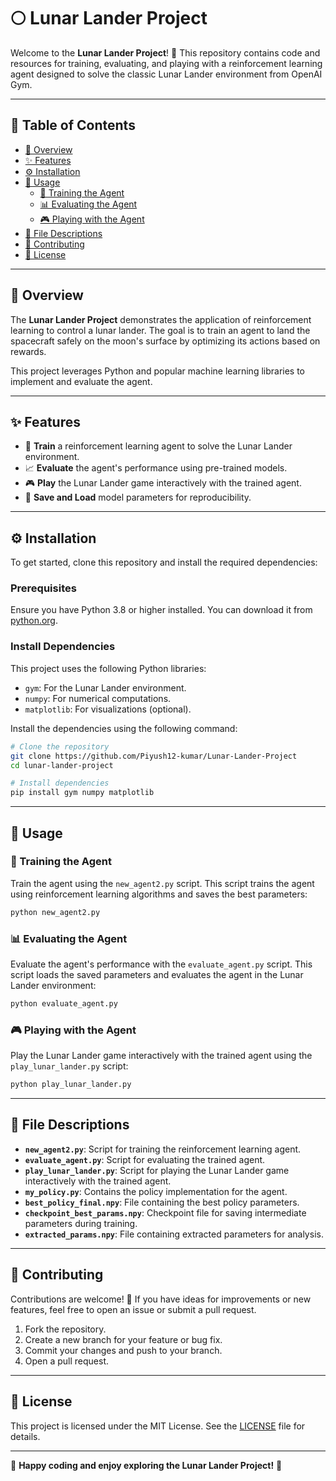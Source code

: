 # 🌕 Lunar Lander Project

Welcome to the **Lunar Lander Project**! 🚀 This repository contains code and resources for training, evaluating, and playing with a reinforcement learning agent designed to solve the classic Lunar Lander environment from OpenAI Gym.

---

## 📖 Table of Contents
- [📘 Overview](#-overview)
- [✨ Features](#-features)
- [⚙️ Installation](#️-installation)
- [🚀 Usage](#-usage)
  - [🧠 Training the Agent](#-training-the-agent)
  - [📊 Evaluating the Agent](#-evaluating-the-agent)
  - [🎮 Playing with the Agent](#-playing-with-the-agent)
- [📂 File Descriptions](#-file-descriptions)
- [🤝 Contributing](#-contributing)
- [📜 License](#-license)

---

## 📘 Overview
The **Lunar Lander Project** demonstrates the application of reinforcement learning to control a lunar lander. The goal is to train an agent to land the spacecraft safely on the moon's surface by optimizing its actions based on rewards.

This project leverages Python and popular machine learning libraries to implement and evaluate the agent.

---

## ✨ Features
- 🌌 **Train** a reinforcement learning agent to solve the Lunar Lander environment.
- 📈 **Evaluate** the agent's performance using pre-trained models.
- 🎮 **Play** the Lunar Lander game interactively with the trained agent.
- 💾 **Save and Load** model parameters for reproducibility.

---

## ⚙️ Installation
To get started, clone this repository and install the required dependencies:

### Prerequisites
Ensure you have Python 3.8 or higher installed. You can download it from [python.org](https://www.python.org/).

### Install Dependencies
This project uses the following Python libraries:
- `gym`: For the Lunar Lander environment.
- `numpy`: For numerical computations.
- `matplotlib`: For visualizations (optional).

Install the dependencies using the following command:

```bash
# Clone the repository
git clone https://github.com/Piyush12-kumar/Lunar-Lander-Project
cd lunar-lander-project

# Install dependencies
pip install gym numpy matplotlib
```

---

## 🚀 Usage

### 🧠 Training the Agent
Train the agent using the `new_agent2.py` script. This script trains the agent using reinforcement learning algorithms and saves the best parameters:

```bash
python new_agent2.py
```

### 📊 Evaluating the Agent
Evaluate the agent's performance with the `evaluate_agent.py` script. This script loads the saved parameters and evaluates the agent in the Lunar Lander environment:

```bash
python evaluate_agent.py
```

### 🎮 Playing with the Agent
Play the Lunar Lander game interactively with the trained agent using the `play_lunar_lander.py` script:

```bash
python play_lunar_lander.py
```

---

## 📂 File Descriptions
- **`new_agent2.py`**: Script for training the reinforcement learning agent.
- **`evaluate_agent.py`**: Script for evaluating the trained agent.
- **`play_lunar_lander.py`**: Script for playing the Lunar Lander game interactively with the trained agent.
- **`my_policy.py`**: Contains the policy implementation for the agent.
- **`best_policy_final.npy`**: File containing the best policy parameters.
- **`checkpoint_best_params.npy`**: Checkpoint file for saving intermediate parameters during training.
- **`extracted_params.npy`**: File containing extracted parameters for analysis.

---

## 🤝 Contributing
Contributions are welcome! 🎉 If you have ideas for improvements or new features, feel free to open an issue or submit a pull request.

1. Fork the repository.
2. Create a new branch for your feature or bug fix.
3. Commit your changes and push to your branch.
4. Open a pull request.

---

## 📜 License
This project is licensed under the MIT License. See the [LICENSE](LICENSE) file for details.

---

🌟 **Happy coding and enjoy exploring the Lunar Lander Project!** 🌟
